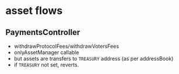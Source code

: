 # asset flows

## PaymentsController

- withdrawProtocolFees/withdrawVotersFees 
- onlyAssetManager callable
- but assets are transfers to `TREASURY` address (as per addressBook)
- if `TREASURY` not set, reverts.


## 